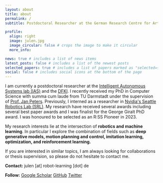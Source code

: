 ```yaml
---
layout: about
title: about
permalink: /
subtitle: Postdoctoral Researcher at the German Research Centre for Artificial Intelligence (DFKI)

profile:
  align: right
  image: julen.jpg
  image_circular: false # crops the image to make it circular
  more_info:

news: true # includes a list of news items
latest_posts: false # includes a list of the newest posts
selected_papers: true # includes a list of papers marked as "selected={true}"
social: false # includes social icons at the bottom of the page
---
```


I am currently a postdoctoral researcher at the [Intelligent Autonomous Systems lab (IAS)](https://www.ias.informatik.tu-darmstadt.de/) and the [DFKI](https://www.dfki.de/en/web/).
I recently received my PhD in Computer Science with summa cum laude from TU Darmstadt under the supervision of [Prof. Jan Peters](https://www.ias.informatik.tu-darmstadt.de/Member/JanPeters).
Previously, I interned as a researcher in [Nvidia's Seattle Robotics Lab (SRL)](https://research.nvidia.com/labs/srl/).
My research have received several awards including several best paper awards and I was finalist for the George Giralt PhD award.
I was honoured to be selected as an R:SS Pioneer in 2023.

My research interests lie at the intersection of **robotics and machine learning**. In particular I explore the combination of fields such as **deep generative models, motion planning and control, imitation learning, optimization, and reinforcement learning.**

If you are interested in similar topics, I am always looking for collaborations or thesis supervision, so please do not hesitate to contact me.


**Contact:** julen [at] robot-learning [dot] de

**Follow:**
[Google Scholar](https://scholar.google.com/citations?user=lx5qencAAAAJ&hl)
[GitHub](https://github.com/robotgradient)
[Twitter](https://twitter.com/robotgradient)
